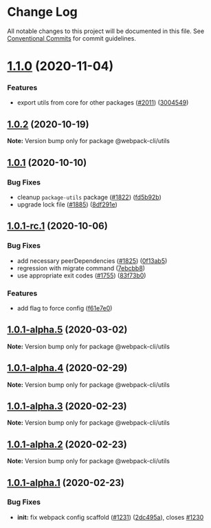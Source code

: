 # Change Log

All notable changes to this project will be documented in this file.
See [Conventional Commits](https://conventionalcommits.org) for commit guidelines.

# [1.1.0](https://github.com/webpack/webpack-cli/compare/@webpack-cli/utils@1.0.2...@webpack-cli/utils@1.1.0) (2020-11-04)

### Features

-   export utils from core for other packages ([#2011](https://github.com/webpack/webpack-cli/issues/2011)) ([3004549](https://github.com/webpack/webpack-cli/commit/3004549c06b3fe00708d8e1eecf42419e0f72f66))

## [1.0.2](https://github.com/webpack/webpack-cli/compare/@webpack-cli/utils@1.0.1...@webpack-cli/utils@1.0.2) (2020-10-19)

**Note:** Version bump only for package @webpack-cli/utils

## [1.0.1](https://github.com/webpack/webpack-cli/compare/@webpack-cli/utils@1.0.1-rc.1...@webpack-cli/utils@1.0.1) (2020-10-10)

### Bug Fixes

-   cleanup `package-utils` package ([#1822](https://github.com/webpack/webpack-cli/issues/1822)) ([fd5b92b](https://github.com/webpack/webpack-cli/commit/fd5b92b3cd40361daec5bf4486e455a41f4c9738))
-   upgrade lock file ([#1885](https://github.com/webpack/webpack-cli/issues/1885)) ([8df291e](https://github.com/webpack/webpack-cli/commit/8df291eef0fad7c91d912b158b3c2915cddfacd1))

## [1.0.1-rc.1](https://github.com/webpack/webpack-cli/compare/@webpack-cli/utils@1.0.1-alpha.5...@webpack-cli/utils@1.0.1-rc.1) (2020-10-06)

### Bug Fixes

-   add necessary peerDependencies ([#1825](https://github.com/webpack/webpack-cli/issues/1825)) ([0f13ab5](https://github.com/webpack/webpack-cli/commit/0f13ab5ddd9e28e5e7095721d086a58aebaf98a5))
-   regression with migrate command ([7ebcbb8](https://github.com/webpack/webpack-cli/commit/7ebcbb8030b9111df797abdd67e504178b18aeac))
-   use appropriate exit codes ([#1755](https://github.com/webpack/webpack-cli/issues/1755)) ([83f73b0](https://github.com/webpack/webpack-cli/commit/83f73b056e224301b871bee5e9b7254e64e84e95))

### Features

-   add flag to force config ([f61e7e0](https://github.com/webpack/webpack-cli/commit/f61e7e0d1b03284d7333c4f0f38294460209a25d))

## [1.0.1-alpha.5](https://github.com/ematipico/webpack-cli/compare/@webpack-cli/utils@1.0.1-alpha.4...@webpack-cli/utils@1.0.1-alpha.5) (2020-03-02)

**Note:** Version bump only for package @webpack-cli/utils

## [1.0.1-alpha.4](https://github.com/ematipico/webpack-cli/compare/@webpack-cli/utils@1.0.1-alpha.3...@webpack-cli/utils@1.0.1-alpha.4) (2020-02-29)

**Note:** Version bump only for package @webpack-cli/utils

## [1.0.1-alpha.3](https://github.com/ematipico/webpack-cli/compare/@webpack-cli/utils@1.0.1-alpha.2...@webpack-cli/utils@1.0.1-alpha.3) (2020-02-23)

**Note:** Version bump only for package @webpack-cli/utils

## [1.0.1-alpha.2](https://github.com/webpack/webpack-cli/compare/@webpack-cli/utils@1.0.1-alpha.1...@webpack-cli/utils@1.0.1-alpha.2) (2020-02-23)

**Note:** Version bump only for package @webpack-cli/utils

## [1.0.1-alpha.1](https://github.com/webpack/webpack-cli/compare/@webpack-cli/utils@1.0.1-alpha.0...@webpack-cli/utils@1.0.1-alpha.1) (2020-02-23)

### Bug Fixes

-   **init:** fix webpack config scaffold ([#1231](https://github.com/webpack/webpack-cli/issues/1231)) ([2dc495a](https://github.com/webpack/webpack-cli/commit/2dc495a8d050d28478c6c2533d7839e9ff78d76c)), closes [#1230](https://github.com/webpack/webpack-cli/issues/1230)
